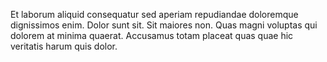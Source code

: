 Et laborum aliquid consequatur sed aperiam repudiandae doloremque dignissimos enim.
Dolor sunt sit.
Sit maiores non.
Quas magni voluptas qui dolorem at minima quaerat.
Accusamus totam placeat quas quae hic veritatis harum quis dolor.